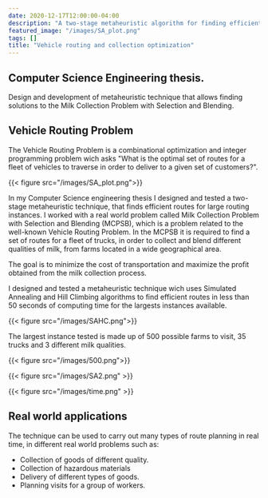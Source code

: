 ```yaml
---
date: 2020-12-17T12:00:00-04:00
description: "A two-stage metaheuristic algorithm for finding efficient routes for a fleet of vehicles"
featured_image: "/images/SA_plot.png"
tags: []
title: "Vehicle routing and collection optimization"
---
```

## Computer Science Engineering thesis.

Design and development of metaheuristic technique that allows finding solutions to the Milk Collection Problem with Selection and Blending.

## Vehicle Routing Problem

The Vehicle Routing Problem is a combinational optimization and integer programming problem wich asks "What is the optimal set of routes for a fleet of vehicles to traverse in order to deliver to a given set of customers?".

{{< figure src="/images/SA_plot.png">}}

In my Computer Science engineering thesis I designed and tested a two-stage metaheuristic technique, that finds efficient routes for large routing instances.
I worked with a real world problem called Milk Collection Problem with Selection and Blending (MCPSB), which is a problem related to the well-known Vehicle Routing Problem. In the MCPSB it is required to find a set of routes for a fleet of trucks, in order to collect and blend different qualities of milk, from farms located in a wide geographical area.

The goal is to minimize the cost of transportation and maximize the profit obtained from the milk collection process.

I designed and tested a metaheuristic technique wich uses Simulated Annealing and Hill Climbing algorithms to find efficient routes in less than 50 seconds of computing time for the largests instances available.

{{< figure src="/images/SAHC.png">}}

The largest instance tested is made up of 500 possible farms to visit, 35 trucks and 3 different milk qualities. 

{{< figure src="/images/500.png">}}

{{< figure src="/images/SA2.png" >}}

{{< figure src="/images/time.png" >}}

## Real world applications

The technique can be used to carry out many types of route planning in real time, in different real world problems such as: 
* Collection of goods of different quality.
* Collection of hazardous materials
* Delivery of different types of goods.
* Planning visits for a group of workers.
